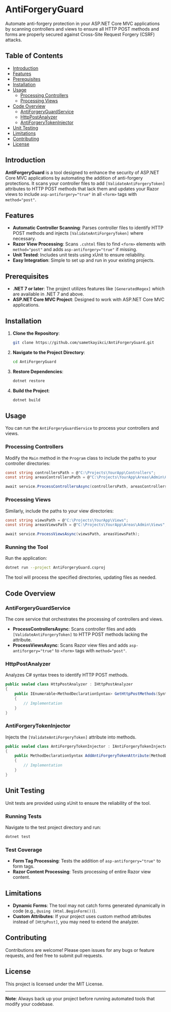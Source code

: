 ﻿
# AntiForgeryGuard

Automate anti-forgery protection in your ASP.NET Core MVC applications by scanning controllers and views to ensure all HTTP POST methods and forms are properly secured against Cross-Site Request Forgery (CSRF) attacks.

## Table of Contents

- [Introduction](#introduction)
- [Features](#features)
- [Prerequisites](#prerequisites)
- [Installation](#installation)
- [Usage](#usage)
    - [Processing Controllers](#processing-controllers)
    - [Processing Views](#processing-views)
- [Code Overview](#code-overview)
    - [AntiForgeryGuardService](#antiforgeryguardservice)
    - [HttpPostAnalyzer](#httppostanalyzer)
    - [AntiForgeryTokenInjector](#antiforgerytokeninjector)
- [Unit Testing](#unit-testing)
- [Limitations](#limitations)
- [Contributing](#contributing)
- [License](#license)

## Introduction

**AntiForgeryGuard** is a tool designed to enhance the security of ASP.NET Core MVC applications by automating the addition of anti-forgery protections. It scans your controller files to add `[ValidateAntiForgeryToken]` attributes to HTTP POST methods that lack them and updates your Razor views to include `asp-antiforgery="true"` in all `<form>` tags with `method="post"`.

## Features

- **Automatic Controller Scanning**: Parses controller files to identify HTTP POST methods and injects `[ValidateAntiForgeryToken]` where necessary.
- **Razor View Processing**: Scans `.cshtml` files to find `<form>` elements with `method="post"` and adds `asp-antiforgery="true"` if missing.
- **Unit Tested**: Includes unit tests using xUnit to ensure reliability.
- **Easy Integration**: Simple to set up and run in your existing projects.

## Prerequisites

- **.NET 7 or later**: The project utilizes features like `[GeneratedRegex]` which are available in .NET 7 and above.
- **ASP.NET Core MVC Project**: Designed to work with ASP.NET Core MVC applications.

## Installation

1. **Clone the Repository**:

   ```bash
   git clone https://github.com/sametkayikci/AntiForgeryGuard.git
   ```

2. **Navigate to the Project Directory**:

   ```bash
   cd AntiForgeryGuard
   ```

3. **Restore Dependencies**:

   ```bash
   dotnet restore
   ```

4. **Build the Project**:

   ```bash
   dotnet build
   ```

## Usage

You can run the `AntiForgeryGuardService` to process your controllers and views.

### Processing Controllers

Modify the `Main` method in the `Program` class to include the paths to your controller directories:

```csharp
const string controllersPath = @"C:\Projects\YourApp\Controllers";
const string areasControllersPath = @"C:\Projects\YourApp\Areas\Admin\Controllers";

await service.ProcessControllersAsync(controllersPath, areasControllersPath);
```

### Processing Views

Similarly, include the paths to your view directories:

```csharp
const string viewsPath = @"C:\Projects\YourApp\Views";
const string areasViewsPath = @"C:\Projects\YourApp\Areas\Admin\Views";

await service.ProcessViewsAsync(viewsPath, areasViewsPath);
```

### Running the Tool

Run the application:

```bash
dotnet run --project AntiForgeryGuard.csproj
```

The tool will process the specified directories, updating files as needed.

## Code Overview

### AntiForgeryGuardService

The core service that orchestrates the processing of controllers and views.

- **ProcessControllersAsync**: Scans controller files and adds `[ValidateAntiForgeryToken]` to HTTP POST methods lacking the attribute.
- **ProcessViewsAsync**: Scans Razor view files and adds `asp-antiforgery="true"` to `<form>` tags with `method="post"`.

### HttpPostAnalyzer

Analyzes C# syntax trees to identify HTTP POST methods.

```csharp
public sealed class HttpPostAnalyzer : IHttpPostAnalyzer
{
    public IEnumerable<MethodDeclarationSyntax> GetHttpPostMethods(SyntaxNode root)
    {
        // Implementation
    }
}
```

### AntiForgeryTokenInjector

Injects the `[ValidateAntiForgeryToken]` attribute into methods.

```csharp
public sealed class AntiForgeryTokenInjector : IAntiForgeryTokenInjector
{
    public MethodDeclarationSyntax AddAntiForgeryTokenAttribute(MethodDeclarationSyntax method)
    {
        // Implementation
    }
}
```

## Unit Testing

Unit tests are provided using xUnit to ensure the reliability of the tool.

### Running Tests

Navigate to the test project directory and run:

```bash
dotnet test
```

### Test Coverage

- **Form Tag Processing**: Tests the addition of `asp-antiforgery="true"` to form tags.
- **Razor Content Processing**: Tests processing of entire Razor view content.

## Limitations

- **Dynamic Forms**: The tool may not catch forms generated dynamically in code (e.g., `@using (Html.BeginForm())`).
- **Custom Attributes**: If your project uses custom method attributes instead of `[HttpPost]`, you may need to extend the analyzer.

## Contributing

Contributions are welcome! Please open issues for any bugs or feature requests, and feel free to submit pull requests.

## License

This project is licensed under the MIT License.

---

**Note**: Always back up your project before running automated tools that modify your codebase.
